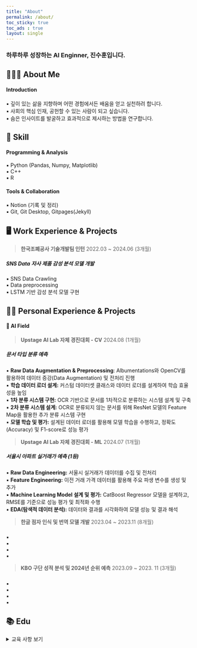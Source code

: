 ```yaml
---
title: "About"
permalink: /about/
toc_sticky: true
toc_ads : true
layout: single
---
```


### 하루하루 성장하는 AI Enginner, 진수훈입니다.

## 👨🏻‍🔧 About Me

#### **Introduction**

▪ 깊이 있는 삶을 지향하며 어떤 경험에서든 배움을 얻고 실천하려 합니다.   
▪ 사회의 핵심 인재, 공헌할 수 있는 사람이 되고 싶습니다.  
▪ 숨은 인사이트를 발굴하고 효과적으로 제시하는 방법을 연구합니다.    

## 🧩 Skill

#### Programming & Analysis
 
▪ Python (Pandas, Numpy, Matplotlib)  
▪ C++  
▪ R   

#### Tools & Collaboration
 
▪ Notion (기록 및 정리)  
▪ Git, Git Desktop, Gitpages(Jekyll)  

## 🖥 Work Experience & Projects

> **한국조폐공사 기술개발팀 인턴** 2022.03 ~ 2024.06 (3개월)
##### SNS Data 자사 제품 감성 분석 모델 개발
▪ SNS Data Crawling  
▪ Data preprocessing  
▪ LSTM 기반 감성 분석 모델 구현      

## 🧗🏻 Personal Experience & Projects

#### 🔗 AI Field

> **Upstage AI Lab 자체 경진대회 - CV** 2024.08 (1개월)   
##### 문서 타입 분류 예측
▪ **Raw Data Augmentation & Preprocessing**: Albumentations와 OpenCV를 활용하여 데이터 증강(Data Augmentation) 및 전처리 진행  
▪ **학습 데이터 로더 설계:** 커스텀 데이터셋 클래스와 데이터 로더를 설계하여 학습 효율성을 높임  
▪ **1차 분류 시스템 구현:** OCR 기반으로 문서를 1차적으로 분류하는 시스템 설계 및 구축  
▪ **2차 분류 시스템 설계:** OCR로 분류되지 않는 문서를 위해 ResNet 모델의 Feature Map을 활용한 추가 분류 시스템 구현  
▪ **모델 학습 및 평가:** 설계된 데이터 로더를 활용해 모델 학습을 수행하고, 정확도(Accuracy) 및 F1-score로 성능 평가          

> **Upstage AI Lab 자체 경진대회 - ML** 2024.07 (1개월)   
##### 서울시 아파트 실거래가 예측 (1등)   
▪ **Raw Data Engineering:** 서울시 실거래가 데이터를 수집 및 전처리    
▪ **Feature Engineering:** 이전 거래 가격 데이터를 활용해 주요 파생 변수를 생성 및 추가  
▪ **Machine Learning Model 설계 및 평가:** CatBoost Regressor 모델을 설계하고, RMSE를 기준으로 성능 평가 및 최적화 수행  
▪ **EDA(탐색적 데이터 분석):** 데이터와 결과를 시각화하여 모델 성능 및 결과 해석  

> **한글 점자 인식 및 번역 모델 개발** 2023.04 ~ 2023.11 (8개월)   
#####   
▪   
▪  
▪  
▪    

> **KBO 구단 성적 분석 및 2024년 순위 예측** 2023.09 ~ 2023. 11 (3개월)   
#####  
▪   
▪   
▪   
▪    

## 📚 Edu

<details>
<summary> 교육 사항 보기</summary>
<div markdown="1">

> **Upstage AI Lab 3기** 2024.04 ~ 2024.11 (8개월)  
##### 프로그래밍 언어, 데이터 분석 및 AI 기법 강의 그리고 기업 자체 경진 대회    
▪ Python, 크롤링 기법, ML & DL(CV, NLP, LLM)에 대한 지식 및 기술 공부    
▪ Kaggle 참여 - [Enfit Kaggle](https://www.kaggle.com/competitions/predict-energy-behavior-of-prosumers/overview)  
▪ 기업 자체 경진 대회 참여 - [Upstage AI Stages](https://stages.ai/)
```
- 서울시 아파트 실거래가 예측  
- 문서 타입 분류 예측  
- 일상 대화 요약
```       
▪ 개별 스터디 진행      

</div>
</details>